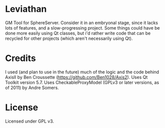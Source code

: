 # Leviathan
GM Tool for SphereServer.
Consider it in an embryonal stage, since it lacks lots of features, and a slow-progressing project.
Some things could have be done more easily using Qt classes, but i'd rather write code that can be recycled for other projects (which aren't necessarily using Qt).

# Credits
I used (and plan to use in the future) much of the logic and the code behind AxisII by Ben Croussette (https://github.com/Ben1028/Axis2).
Uses Qt Toolkit version 5.7.
Uses CheckableProxyModel (GPLv3 or later versions, as of 2011) by Andre Somers.

# License
Licensed under GPL v3.
